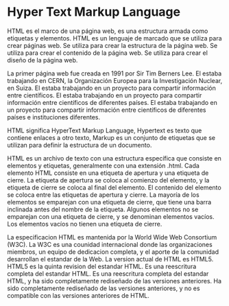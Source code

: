 # Hyper Text Markup Language

HTML es el marco de una página web, es una estructura armada como etiquetas y elementos. HTML es un lenguaje de marcado que se utiliza para crear páginas web. Se utiliza para crear la estructura de la página web. Se utiliza para crear el contenido de la página web. Se utiliza para crear el diseño de la página web.

La primer página web fue creada en 1991 por Sir Tim Berners Lee. El estaba trabajando en CERN, la Organización Europea para la Investigación Nuclear, en Suiza. El estaba trabajando en un proyecto para compartir información entre científicos. El estaba trabajando en un proyecto para compartir información entre científicos de diferentes países. El estaba trabajando en un proyecto para compartir información entre científicos de diferentes países e instituciones diferentes.

HTML significa HyperText Markup Language, Hypertext es texto que contiene enlaces a otro texto, Markup es un conjunto de etiquetas que se utilizan para definir la estructura de un documento.

HTML es un archivo de texto con una estructura específica que consiste en elementos y etiquetas, generalmente con una extensión .html. Cada elemento HTML consiste en una etiqueta de apertura y una etiqueta de cierre. La etiqueta de apertura se coloca al comienzo del elemento, y la etiqueta de cierre se coloca al final del elemento. El contenido del elemento se coloca entre las etiquetas de apertura y cierre. La mayoría de los elementos se emparejan con una etiqueta de cierre, que tiene una barra inclinada antes del nombre de la etiqueta. Algunos elementos no se emparejan con una etiqueta de cierre, y se denominan elementos vacíos. Los elementos vacíos no tienen una etiqueta de cierre.

La especificacion HTML es mantenida por la World Wide Web Consortium (W3C). La W3C es una counidad internacional donde las organizaciones miembros, un equipo de dedicacion completa, y el aporte de la comunidad desarrollan el estandar de la Web.
La version actual de HTML es HTML5. HTML5 es la quinta revision del estandar HTML. Es una reescritura completa del estandar HTML. Es una reescritura completa del estandar HTML, y ha sido completamente rediseñado de las versiones anteriores. Ha sido completamente rediseñado de las versiones anteriores, y no es compatible con las versiones anteriores de HTML.
